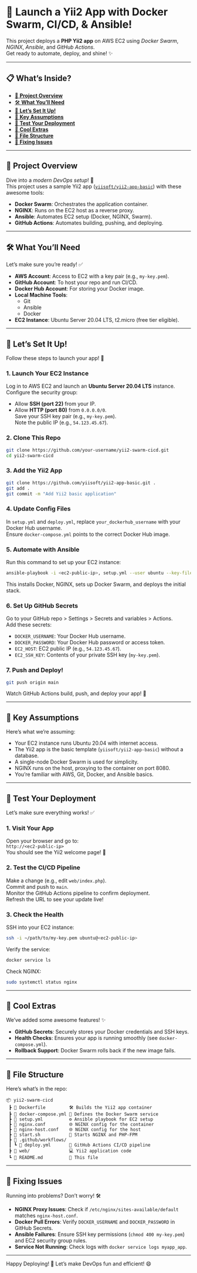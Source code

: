# 🚀 **Launch a Yii2 App with Docker Swarm, CI/CD, & Ansible!**

This project deploys a **PHP Yii2 app** on AWS EC2 using *Docker Swarm*, *NGINX*, *Ansible*, and *GitHub Actions*.  
Get ready to automate, deploy, and shine! ✨

---

## 📋 **What’s Inside?**

- [🌟 **Project Overview**](#-project-overview)  
- [🛠️ **What You’ll Need**](#️-what-youll-need)  
- [🚀 **Let’s Set It Up!**](#-lets-set-it-up)  
- [🤔 **Key Assumptions**](#-key-assumptions)  
- [🧪 **Test Your Deployment**](#-test-your-deployment)  
- [🎉 **Cool Extras**](#-cool-extras)  
- [📂 **File Structure**](#-file-structure)  
- [🔧 **Fixing Issues**](#-fixing-issues)

---

## 🌟 **Project Overview**

Dive into a *modern DevOps setup*! 🚀  
This project uses a sample Yii2 app ([`yiisoft/yii2-app-basic`](https://github.com/yiisoft/yii2-app-basic)) with these awesome tools:  

- **Docker Swarm**: Orchestrates the application container.  
- **NGINX**: Runs on the EC2 host as a reverse proxy.  
- **Ansible**: Automates EC2 setup (Docker, NGINX, Swarm).  
- **GitHub Actions**: Automates building, pushing, and deploying.  

---

## 🛠️ **What You’ll Need**

Let’s make sure you’re ready! ✅  

- **AWS Account**: Access to EC2 with a key pair (e.g., `my-key.pem`).  
- **GitHub Account**: To host your repo and run CI/CD.  
- **Docker Hub Account**: For storing your Docker image.  
- **Local Machine Tools**:  
  - Git  
  - Ansible  
  - Docker  
- **EC2 Instance**: Ubuntu Server 20.04 LTS, t2.micro (free tier eligible).  

---

## 🚀 **Let’s Set It Up!**

Follow these steps to launch your app! 🌟  

### 1. Launch Your EC2 Instance  
Log in to AWS EC2 and launch an **Ubuntu Server 20.04 LTS** instance.  
Configure the security group:  
- Allow **SSH (port 22)** from your IP.  
- Allow **HTTP (port 80)** from `0.0.0.0/0`.  
Save your SSH key pair (e.g., `my-key.pem`).  
Note the public IP (e.g., `54.123.45.67`).  

### 2. Clone This Repo  
```bash
git clone https://github.com/your-username/yii2-swarm-cicd.git
cd yii2-swarm-cicd
```

### 3. Add the Yii2 App  
```bash
git clone https://github.com/yiisoft/yii2-app-basic.git .
git add .
git commit -m "Add Yii2 basic application"
```

### 4. Update Config Files  
In `setup.yml` and `deploy.yml`, replace `your_dockerhub_username` with your Docker Hub username.  
Ensure `docker-compose.yml` points to the correct Docker Hub image.  

### 5. Automate with Ansible  
Run this command to set up your EC2 instance:  
```bash
ansible-playbook -i <ec2-public-ip>, setup.yml --user ubuntu --key-file ~/path/to/my-key.pem
```  
This installs Docker, NGINX, sets up Docker Swarm, and deploys the initial stack.  

### 6. Set Up GitHub Secrets  
Go to your GitHub repo > Settings > Secrets and variables > Actions.  
Add these secrets:  
- `DOCKER_USERNAME`: Your Docker Hub username.  
- `DOCKER_PASSWORD`: Your Docker Hub password or access token.  
- `EC2_HOST`: EC2 public IP (e.g., `54.123.45.67`).  
- `EC2_SSH_KEY`: Contents of your private SSH key (`my-key.pem`).  

### 7. Push and Deploy!  
```bash
git push origin main
```  
Watch GitHub Actions build, push, and deploy your app! 🚀  

---

## 🤔 **Key Assumptions**

Here’s what we’re assuming:  

- Your EC2 instance runs Ubuntu 20.04 with internet access.  
- The Yii2 app is the basic template (`yiisoft/yii2-app-basic`) without a database.  
- A single-node Docker Swarm is used for simplicity.  
- NGINX runs on the host, proxying to the container on port 8080.  
- You’re familiar with AWS, Git, Docker, and Ansible basics.  

---

## 🧪 **Test Your Deployment**

Let’s make sure everything works! ✅  

### 1. Visit Your App  
Open your browser and go to:  
`http://<ec2-public-ip>`  
You should see the Yii2 welcome page! 🎉  

### 2. Test the CI/CD Pipeline  
Make a change (e.g., edit `web/index.php`).  
Commit and push to `main`.  
Monitor the GitHub Actions pipeline to confirm deployment.  
Refresh the URL to see your update live!  

### 3. Check the Health  
SSH into your EC2 instance:  
```bash
ssh -i ~/path/to/my-key.pem ubuntu@<ec2-public-ip>
```  
Verify the service:  
```bash
docker service ls
```  
Check NGINX:  
```bash
sudo systemctl status nginx
```

---

## 🎉 **Cool Extras**

We’ve added some awesome features! ✨  

- **GitHub Secrets**: Securely stores your Docker credentials and SSH keys.  
- **Health Checks**: Ensures your app is running smoothly (see `docker-compose.yml`).  
- **Rollback Support**: Docker Swarm rolls back if the new image fails.  

---

## 📂 **File Structure**

Here’s what’s in the repo:  
```
📦 yii2-swarm-cicd  
 ┣ 📜 Dockerfile         🛠️ Builds the Yii2 app container  
 ┣ 📜 docker-compose.yml 🐳 Defines the Docker Swarm service  
 ┣ 📜 setup.yml          ⚙️ Ansible playbook for EC2 setup  
 ┣ 📜 nginx.conf         🌐 NGINX config for the container  
 ┣ 📜 nginx-host.conf    🌐 NGINX config for the host  
 ┣ 📜 start.sh           🚀 Starts NGINX and PHP-FPM  
 ┣ 📂 .github/workflows/  
 ┃ ┗ 📜 deploy.yml       🤖 GitHub Actions CI/CD pipeline  
 ┣ 📂 web/               💻 Yii2 application code  
 ┗ 📜 README.md          📖 This file  
```

---

## 🔧 **Fixing Issues**

Running into problems? Don’t worry! 🛠️  

- **NGINX Proxy Issues**: Check if `/etc/nginx/sites-available/default` matches `nginx-host.conf`.  
- **Docker Pull Errors**: Verify `DOCKER_USERNAME` and `DOCKER_PASSWORD` in GitHub Secrets.  
- **Ansible Failures**: Ensure SSH key permissions (`chmod 400 my-key.pem`) and EC2 security group rules.  
- **Service Not Running**: Check logs with `docker service logs myapp_app`.
  
---

Happy Deploying! 🌟 Let’s make DevOps fun and efficient! 😄
